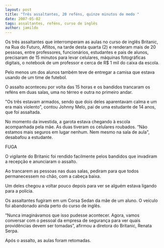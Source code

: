 ```yaml
---
layout: post
title: "Três assaltantes, 20 reféns, quinze minutos de medo "
date: 2007-05-02
tags: assaltantes, reféns, curso de inglês
author: jamildo
---
```

Os tr&ecirc;s assaltantes que interromperam as aulas no curso de ingl&ecirc;s Britanic, na Rua do Futuro, Aflitos, na tarde desta quarta (2) e renderam mais de 20 pessoas, entre professores, funcion&aacute;rios, estudantes e pais de alunos, precisaram de 15 minutos para levar celulares, m&aacute;quinas fotogr&aacute;ficas digitais, o notebook de um professor e cerca de R$ 1 mil do caixa da escola.

Pelo menos um dos alunos tamb&eacute;m teve de entregar a camisa que estava usando de um time de futebol.

O assalto aconteceu por volta das 15 horas e os bandidos trancaram os ref&eacute;ns em duas salas, uma no t&eacute;rreo e outra no primeiro andar.

"Os tr&ecirc;s estavam armados, sendo que dois deles aparentavam calma e um era mais violento", contou Johnny Melo, pai de uma estudante de 14 anos, que foi assaltada.

No momento da investida, a garota estava chegando &agrave; escola acompanhada pela m&atilde;e. As duas tiveram os celulares roubados. &ldquo;N&atilde;o estamos mais seguros em lugar nenhum. Nem mesmo na sala de aula", desabafou a estudante.

FUGA

O vigilante do Britanic foi rendido facilmente pelos bandidos que invadiram a recep&ccedil;&atilde;o e anunciaram o assalto.

Ao trancarem as pessoas nas duas salas, pediram para que todos permanecessem no ch&atilde;o, com a cabe&ccedil;a baixa.

Um deles chegou a voltar pouco depois para ver se algu&eacute;m estava ligando para a pol&iacute;cia.

Os assaltantes fugiram em um Corsa Sedan da m&atilde;e de um aluno. O ve&iacute;culo foi abandonado ainda perto do curso de ingl&ecirc;s.

&ldquo;Nunca imagin&aacute;vamos que isso pudesse acontecer. Agora, vamos conversar com o pessoal da empresa de seguran&ccedil;a para ver quais provid&ecirc;ncias devem ser tomadas&rdquo;, afirmou a diretora do Britanic, Renata Serpa.

Ap&oacute;s o assalto, as aulas foram retomadas.